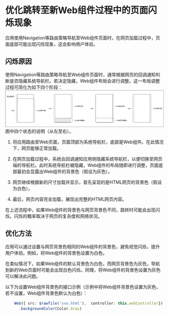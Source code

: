 # 优化跳转至新Web组件过程中的页面闪烁现象
应用使用Navigation等路由策略导航至Web组件页面时，在网页加载过程中，页面底部可能出现闪烁现象，这会影响用户体验。

## 闪烁原因

使用Navigation等路由策略导航至Web组件页面时，通常根据网页的回调通知判断是否隐藏系统导航栏。若决定隐藏，Web组件布局会进行调整。这一布局调整过程可简化为如下四个阶段：
![web-router-flash-optimization.png](figures/web-router-flash-optimization.png)
图中四个状态的说明（从左至右）。

1. 将应用路由至Web页面，页面顶部为系统导航栏，底部是Web组件。在此情况下，网页能够正常加载。

2. 在网页加载过程中，系统会回调通知应用侧隐藏系统导航栏，以便切换至网页端的导航栏。此时系统导航栏被隐藏，Web组件的布局随即进行调整，页面底部最初会显露出Web组件的背景色（假设为灰色）。

3. 网页继续根据新的尺寸加载并显示，首先呈现的是HTML网页的背景色（假设为白色）。

4. 最后，网页内容完全加载，展现出完整的HTML网页内容。

在上述流程中，如果Web组件的背景色与网页背景色不同，跳转时可能会出现闪烁。闪烁的概率取决于网页的复杂度和网络状况。

## 优化方法

应用可以通过设置与网页背景色相同的Web组件的背景色，避免视觉闪烁，提升用户体验。例如，将Web组件的背景色设置为白色。

在类似情况下，如果Web组件的默认背景色为白色，而网页背景色为灰色，导航到新的Web页面时可能会出现白色闪烁。同理，将Web组件的背景色设置为灰色可以解决此问题。

以下为设置Web组件背景色的接口示例（示例中将Web组件背景色设置为灰色，若不设置，Web组件背景色默认为白色）：
  ```ts
      Web({ src: $rawfile('xxx.html'),  controller: this.webController})
        .backgroundColor(Color.Gray)
  ```
